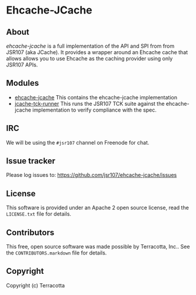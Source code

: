 Ehcache-JCache
==============

About
-----

*ehcache-jcache* is a full implementation of the API and SPI from from JSR107 (aka JCache). It provides a wrapper around an Ehcache cache
that allows allows you to use Ehcache as the caching provider using only JSR107 APIs.


Modules
--------------------
* [ehcache-jcache](../ehcache-jcache)
  This contains the ehcache-jcache implementation
* [jcache-tck-runner](../jcache-tck-runner/)
  This runs the JSR107 TCK suite against the ehcache-jcache implementation to verify compliance with the spec.

IRC
---

We will be using the `#jsr107` channel on Freenode for chat.


Issue tracker
-------------

Please log issues to: <https://github.com/jsr107/ehcache-jcache/issues>


License
-------

This software is provided under an Apache 2 open source license, read the `LICENSE.txt` file for details.


Contributors
------------

This free, open source software was made possible by Terracotta, Inc.. See the `CONTRIBUTORS.markdown` file for details.


Copyright
---------

Copyright (c) Terracotta